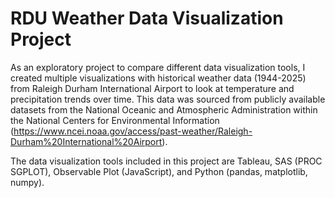 # RDU Weather Data Visualization Project

As an exploratory project to compare different data visualization tools, I created multiple visualizations with historical weather data (1944-2025) from Raleigh Durham International Airport to look at temperature and precipitation trends over time. This data was sourced from publicly available datasets from the National Oceanic and Atmospheric Administration within the National Centers for Environmental Information (https://www.ncei.noaa.gov/access/past-weather/Raleigh-Durham%20International%20Airport).

The data visualization tools included in this project are Tableau, SAS (PROC SGPLOT), Observable Plot (JavaScript), and Python (pandas, matplotlib, numpy).
